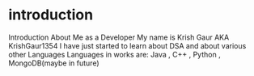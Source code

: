 # introduction
Introduction About Me as a Developer
My name is Krish Gaur AKA KrishGaur1354
I have just started to learn about DSA and about various other Languages
Languages in works are: Java , C++ , Python , MongoDB(maybe in future) 
